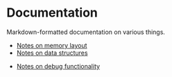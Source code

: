 # Documentation

Markdown-formatted documentation on various things.

- [Notes on memory layout](LINKERMAP.md)
- [Notes on data structures](STRUCT.md)
* [Notes on debug functionality](DEBUG.md)
